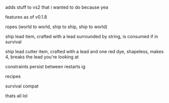 adds stuff to vs2 that i wanted to do because yea

features as of v0.1.8

ropes (world to world, ship to ship, ship to world)

ship lead item, crafted with a lead surrounded by string, is consumed if in survival

ship lead cutter item, crafted with a lead and one red dye, shapeless, makes 4, breaks the lead you're looking at

constraints persist between restarts ig

recipes

survival compat










thats all lol



